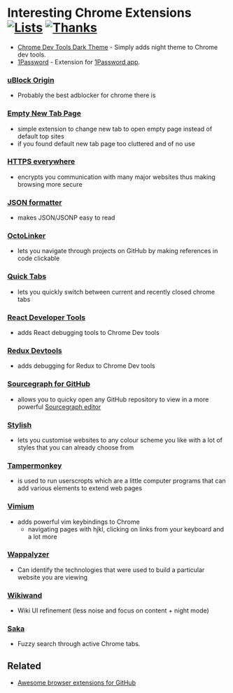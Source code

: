 # Interesting Chrome Extensions [![Lists](https://img.shields.io/badge/More%20Lists-🔖-blue.svg)](https://github.com/learn-anything/maps#explore-and-improve-our-curated-lists) [![Thanks](https://img.shields.io/badge/Say%20Thanks-💗-ff69b4.svg)](https://www.patreon.com/learnanything)

- [Chrome Dev Tools Dark Theme](https://github.com/mauricecruz/chrome-devtools-zerodarkmatrix-theme) - Simply adds night theme to Chrome dev tools.
- [1Password](https://agilebits.com/onepassword/extensions) - Extension for [1Password app](https://1password.com/).

### [uBlock Origin](https://chrome.google.com/webstore/detail/ublock-origin/cjpalhdlnbpafiamejdnhcphjbkeiagm)
- Probably the best adblocker for chrome there is

### [Empty New Tab Page ](https://chrome.google.com/webstore/detail/empty-new-tab-page/dpjamkmjmigaoobjbekmfgabipmfilij)
- simple extension to change new tab to open empty page instead of default top sites
- if you found default new tab page too cluttered and of no use

### [HTTPS everywhere](https://www.eff.org/https-everywhere)
- encrypts you communication with many major websites thus making browsing more secure

### [JSON formatter](https://github.com/callumlocke/json-formatter)
- makes JSON/JSONP easy to read

### [OctoLinker](https://octolinker.github.io/)
- lets you navigate through projects on GitHub by making references in code clickable

### [Quick Tabs](https://chrome.google.com/webstore/detail/quick-tabs/jnjfeinjfmenlddahdjdmgpbokiacbbb)
- lets you quickly switch between current and recently closed chrome tabs

### [React Developer Tools](https://chrome.google.com/webstore/detail/react-developer-tools/fmkadmapgofadopljbjfkapdkoienihi)
- adds React debugging tools to Chrome Dev tools

### [Redux Devtools](https://github.com/zalmoxisus/redux-devtools-extension)
- adds debugging for Redux to Chrome Dev tools 

### [Sourcegraph for GitHub](https://chrome.google.com/webstore/detail/sourcegraph-for-github/dgjhfomjieaadpoljlnidmbgkdffpack)
- allows you to quicky open any GitHub repository to view in a more powerful [Sourcegraph editor](https://about.sourcegraph.com/)

### [Stylish](https://userstyles.org/) 
- lets you customise websites to any colour scheme you like with a lot of styles that you can already choose from

### [Tampermonkey](https://chrome.google.com/webstore/detail/tampermonkey/dhdgffkkebhmkfjojejmpbldmpobfkfo)
- is used to run userscropts which are a little computer programs that can add various elements to extend web pages

### [Vimium](https://chrome.google.com/webstore/detail/vimium/dbepggeogbaibhgnhhndojpepiihcmeb)
- adds powerful vim keybindings to Chrome
	- navigating pages with hjkl, clicking on links from your keyboard and a lot more

### [Wappalyzer](https://wappalyzer.com/)
- Can identify the technologies that were used to build a particular website you are viewing

### [Wikiwand](https://www.wikiwand.com/)
- Wiki UI refinement (less noise and focus on content + night mode)

### [Saka](https://saka.io/)
- Fuzzy search through active Chrome tabs.

## Related
- [Awesome browser extensions for GitHub](https://github.com/stefanbuck/awesome-browser-extensions-for-github)
